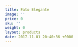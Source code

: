 ```yaml
---
title: Fato Elegante
image: ''
price: 0
sku: ''
weight: 0
layout: products
date: 2017-11-01 20:40:36 +0000
---
```

